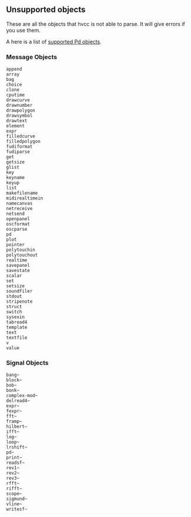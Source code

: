 ## Unsupported objects

These are all the objects that hvcc is not able to parse. It will give errors if you use them.

A here is a list of [supported Pd objects](09.Supported_vanilla_objects.md).

### Message Objects
```
append
array
bag
choice
clone
cputime
drawcurve
drawnumber
drawpolygon
drawsymbol
drawtext
element
expr
filledcurve
filledpolygon
fudiformat
fudiparse
get
getsize
glist
key
keyname
keyup
list
makefilename
midirealtimein
namecanvas
netreceive
netsend
openpanel
oscformat
oscparse
pd
plot
pointer
polytouchin
polytouchout
realtime
savepanel
savestate
scalar
set
setsize
soundfiler
stdout
stripenote
struct
switch
sysexin
tabread4
template
text
textfile
v
value
```

### Signal Objects
```
bang~
block~
bob~
bonk~
complex-mod~
delread4~
expr~
fexpr~
fft~
framp~
hilbert~
ifft~
log~
loop~
lrshift~
pd~
print~
readsf~
rev1~
rev2~
rev3~
rfft~
rifft~
scope~
sigmund~
vline~
writesf~
```
